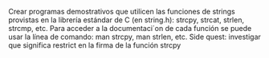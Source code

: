 Crear programas demostrativos que utilicen las funciones de strings provistas en la librería
estándar de C (en string.h): strcpy, strcat, strlen, strcmp, etc. Para acceder a la
documentaci´on de cada función se puede usar la línea de comando: man strcpy, man
strlen, etc.
Side quest: investigar que significa restrict en la firma de la función strcpy
